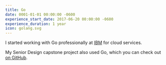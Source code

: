 ```yaml
---
title: Go
date: 0001-01-01 00:00:00 -0600
experience_start_date: 2017-06-20 00:00:00 -0600
experience_duration: 1 year
icon: golang.svg
---
```

I started working with Go professionally at [IBM](/experiences/2017/06/20/IBM) for cloud services.

My Senior Design capstone project also used Go, which you can check out [on GitHub](https://github.com/mellanox-senior-design/docker-volume-rdma).
